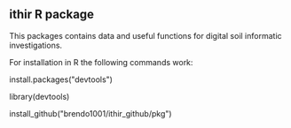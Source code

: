 ## ithir R package

This packages contains data and useful functions for digital soil informatic investigations.

For installation in R the following commands work:

install.packages("devtools")

library(devtools)

install_github("brendo1001/ithir_github/pkg")